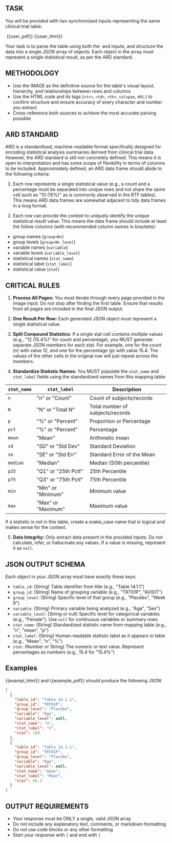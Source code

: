 ## TASK

You will be provided with two synchronized inputs representing the same clinical trial table:

<image>
{{user_pdf}}
</image>

<html>
{{user_html}}
</html>

Your task is to parse the table using both the <image> and <html> inputs, and structure the data into a single JSON array of objects.
Each object in the array must represent a single statistical result, as per the ARD standard.

## METHODOLOGY

- Use the IMAGE as the definitive source for the table's visual layout, hierarchy, and relationships between rows and columns
- Use the HTML code and its tags (`<tr>`, `<td>`, `<th>`, `colspan`, etc.) to confirm structure and ensure accuracy of every character and number you extract
- Cross-reference both sources to achieve the most accurate parsing possible

## ARD STANDARD

ARD is a standardised, machine-readable format specifically designed for encoding statistical analysis summaries derived from clinical trial data.
However, the ARD standard is still not concretely defined.
This means it is open to interpretation and has some scope of flexibility in terms of columns to be included.
Approximately defined, an ARD data frame should abide to the following criteria:

1. Each row represents a single statistical value (e.g., a count and a percentage must be separated into unique rows and not share the same cell such as "10 (15%)" as is commonly observed in the RTF tables).
   This means ARD data frames are somewhat adjacent to tidy data frames in a long format.

2. Each row can provide the context to uniquely identify the unique statistical result value.
   This means the data frame should include at least the follow columns (with recommended column names in brackets):

- group names (`group<N>`)
- group levels (`group<N>_level`)
- variable names (`variable`)
- variable levels (`variable_level`)
- statistical names (`stat_name`)
- statistical label (`stat_label`)
- statistical value (`stat`)

## CRITICAL RULES

1. **Process All Pages:** You must iterate through every page provided in the image input.
   Do not stop after finding the first table.
   Ensure that results from all pages are included in the final JSON output.

2. **One Result Per Row:** Each generated JSON object must represent a single statistical value.

3. **Split Compound Statistics:** If a single stat cell contains multiple values (e.g., "12 (15.4%)" for count and percentage), you MUST generate separate JSON members for each stat.
   For example, one for the count (n) with value 12, and one for the percentage (p) with value 15.4.
   The values of the other cells in the original row will just repeat across the members.

4. **Standardize Statistic Names:** You MUST populate the `stat_name` and `stat_label` fields using the standardized names from this mapping table:

| `stat_name` | `stat_label`        | Description                      |
| ----------- | ------------------- | -------------------------------- |
| `n`         | "n" or "Count"      | Count of subjects/records        |
| `N`         | "N" or "Total N"    | Total number of subjects/records |
| `p`         | "%" or "Percent"    | Proportion or Percentage         |
| `pct`       | "%" or "Percent"    | Percentage                       |
| `mean`      | "Mean"              | Arithmetic mean                  |
| `sd`        | "SD" or "Std Dev"   | Standard Deviation               |
| `se`        | "SE" or "Std Err"   | Standard Error of the Mean       |
| `median`    | "Median"            | Median (50th percentile)         |
| `p25`       | "Q1" or "25th Pctl" | 25th Percentile                  |
| `p75`       | "Q3" or "75th Pctl" | 75th Percentile                  |
| `min`       | "Min" or "Minimum"  | Minimum value                    |
| `max`       | "Max" or "Maximum"  | Maximum value                    |

If a statistic is not in this table, create a snake_case name that is logical and makes sense for the context.

5. **Data Integrity:** Only extract data present in the provided inputs.
   Do not calculate, infer, or hallucinate any values. If a value is missing, represent it as `null`.

## JSON OUTPUT SCHEMA

Each object in your JSON array must have exactly these keys:

- `table_id`: (String) Table identifier from title (e.g., "Table 14.1.1")
- `group_id`: (String) Name of grouping variable (e.g., "TRT01P", "AVISIT")
- `group_level`: (String) Specific level of that group (e.g., "Placebo", "Week 8")
- `variable`: (String) Primary variable being analyzed (e.g., "Age", "Sex")
- `variable_level`: (String or null) Specific level for categorical variables (e.g., "Female"). Use `null` for continuous variables or summary rows
- `stat_name`: (String) Standardized statistic name from mapping table (e.g., "n", "mean", "p")
- `stat_label`: (String) Human-readable statistic label as it appears in table (e.g., "Mean", "n", "%")
- `stat`: (Number or String) The numeric or text value. Represent percentages as numbers (e.g., 15.4 for "15.4%")

## Examples

{{exampl_html}} and {{example_pdf}} should produce the following JSON:

```json
[
  {
    "table_id": "Table 14.1.1",
    "group_id": "TRT01P",
    "group_level": "Placebo",
    "variable": "Age",
    "variable_level": null,
    "stat_name": "n",
    "stat_label": "n",
    "stat": 150
  },
  {
    "table_id": "Table 14.1.1",
    "group_id": "TRT01P",
    "group_level": "Placebo",
    "variable": "Age",
    "variable_level": null,
    "stat_name": "mean",
    "stat_label": "Mean",
    "stat": 65.2
  }
]
```

## OUTPUT REQUIREMENTS

- Your response must be ONLY a single, valid JSON array
- Do not include any explanatory text, comments, or markdown formatting
- Do not use code blocks or any other formatting
- Start your response with `[` and end with `]`
